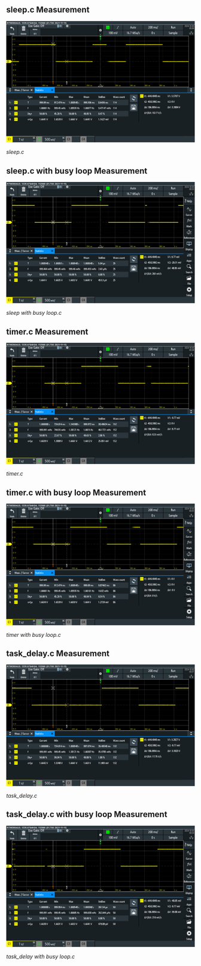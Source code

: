 ## sleep.c Measurement

<img src="pictures/sleep.PNG">

*sleep.c*

## sleep.c  with busy loop Measurement

<img src="pictures/sleep_wbusyloop.PNG">

*sleep with busy loop.c*

## timer.c Measurement

<img src="pictures/timer.PNG">

*timer.c*

## timer.c  with busy loop Measurement

<img src="pictures/timerwbusyloop.PNG">

*timer with busy loop.c*

## task_delay.c Measurement

<img src="pictures/task_delay.PNG">

*task_delay.c*

## task_delay.c  with busy loop Measurement

<img src="pictures/task_delaywbusyloop.PNG">

*task_delay with busy loop.c*